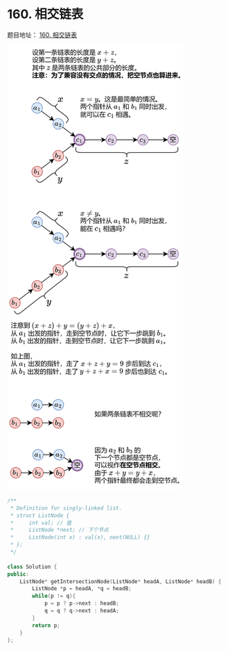 # 160. 相交链表

题目地址： [160. 相交链表](https://leetcode.cn/problems/intersection-of-two-linked-lists/description/?envType=study-plan-v2&envId=top-100-liked)

![alt text](../../图片/0603-0605链表/160相交链表.png)

``` c++
/**
 * Definition for singly-linked list.
 * struct ListNode {
 *     int val; // 值
 *     ListNode *next; // 下个节点
 *     ListNode(int x) : val(x), next(NULL) {}
 * };
 */

class Solution {
public:
    ListNode* getIntersectionNode(ListNode* headA, ListNode* headB) {
        ListNode *p = headA, *q = headB;
        while(p != q){
            p = p ? p->next : headB;
            q = q ? q->next : headA;
        }
        return p;
    }
};
```